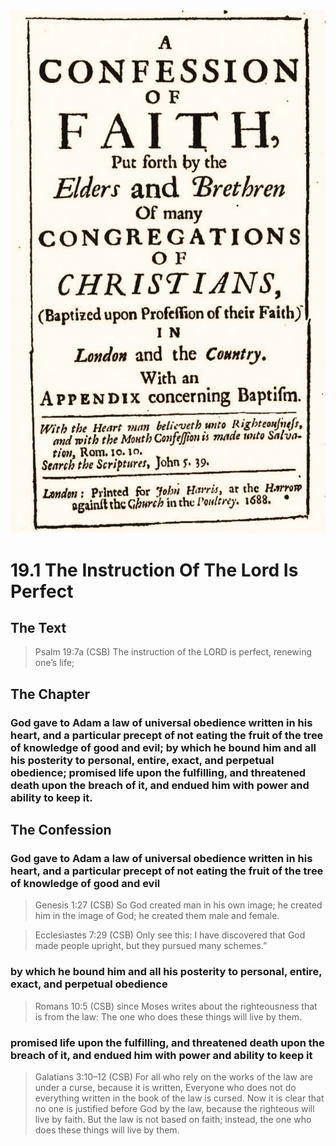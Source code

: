 <img class="intro-right" src="art-1689.png">

# 19.1 The Instruction Of The Lord Is Perfect

## The Text

>Psalm 19:7a (CSB) The instruction of the LORD is perfect, renewing one’s life;

## The Chapter

### God gave to Adam a law of universal obedience written in his heart, and a particular precept of not eating the fruit of the tree of knowledge of good and evil; by which he bound him and all his posterity to personal, entire, exact, and perpetual obedience; promised life upon the fulfilling, and threatened death upon the breach of it, and endued him with power and ability to keep it.

## The Confession

### God gave to Adam a law of universal obedience written in his heart, and a particular precept of not eating the fruit of the tree of knowledge of good and evil

>Genesis 1:27 (CSB) So God created man in his own image; he created him in the image of God; he created them male and female.

>Ecclesiastes 7:29 (CSB) Only see this: I have discovered that God made people upright, but they pursued many schemes.”

### by which he bound him and all his posterity to personal, entire, exact, and perpetual obedience

>Romans 10:5 (CSB) since Moses writes about the righteousness that is from the law: The one who does these things will live by them.

### promised life upon the fulfilling, and threatened death upon the breach of it, and endued him with power and ability to keep it

>Galatians 3:10–12 (CSB) For all who rely on the works of the law are under a curse, because it is written, Everyone who does not do everything written in the book of the law is cursed. Now it is clear that no one is justified before God by the law, because the righteous will live by faith. But the law is not based on faith; instead, the one who does these things will live by them.

